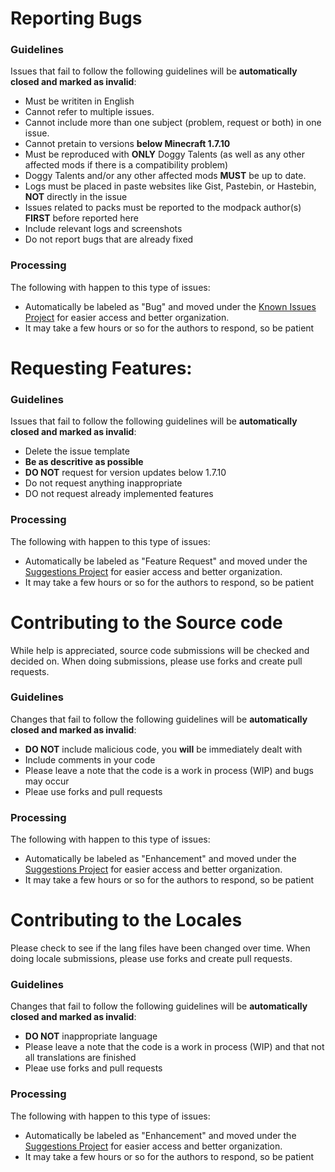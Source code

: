 # Reporting Bugs
### Guidelines
Issues that fail to follow the following guidelines will be **automatically closed and marked as invalid**:
- Must be writiten in English
- Cannot refer to multiple issues.
- Cannot include more than one subject (problem, request or both) in one issue.
- Cannot pretain to versions **below Minecraft 1.7.10**
- Must be reproduced with **ONLY** Doggy Talents (as well as any other affected mods if there is a compatibility problem)
- Doggy Talents and/or any other affected mods **MUST** be up to date.
- Logs must be placed in paste websites like Gist, Pastebin, or Hastebin, **NOT** directly in the issue
- Issues related to packs must be reported to the modpack author(s) **FIRST** before reported here
- Include relevant logs and screenshots
- Do not report bugs that are already fixed

### Processing
The following with happen to this type of issues:
- Automatically be labeled as "Bug" and moved under the [Known Issues Project](https://github.com/ProPercivalalb/DoggyTalents/projects/1) for easier access and better organization.
- It may take a few hours or so for the authors to respond, so be patient


#  Requesting Features:
### Guidelines
Issues that fail to follow the following guidelines will be **automatically closed and marked as invalid**:
- Delete the issue template
- **Be as descritive as possible**
- **DO NOT** request for version updates below 1.7.10
- Do not request anything inappropriate
- DO not request already implemented features

### Processing
The following with happen to this type of issues:
- Automatically be labeled as "Feature Request" and moved under the [Suggestions Project](https://github.com/ProPercivalalb/DoggyTalents/projects/2) for easier access and better organization.
- It may take a few hours or so for the authors to respond, so be patient

# Contributing to the Source code
While help is appreciated, source code submissions will be checked and decided on. When doing submissions, please use forks and create pull requests.
### Guidelines
Changes that fail to follow the following guidelines will be **automatically closed and marked as invalid**:
- **DO NOT** include malicious code, you **will** be immediately dealt with
- Include comments in your code
- Please leave a note that the code is a work in process (WIP) and bugs may occur
- Pleae use forks and pull requests

### Processing
The following with happen to this type of issues:
- Automatically be labeled as "Enhancement" and moved under the [Suggestions Project](https://github.com/ProPercivalalb/DoggyTalents/projects/2) for easier access and better organization.
- It may take a few hours or so for the authors to respond, so be patient

# Contributing to the Locales
Please check to see if the lang files have been changed over time. When doing locale submissions, please use forks and create pull requests.
### Guidelines
Changes that fail to follow the following guidelines will be **automatically closed and marked as invalid**:
- **DO NOT** inappropriate language
- Please leave a note that the code is a work in process (WIP) and that not all translations are finished
- Pleae use forks and pull requests


### Processing
The following with happen to this type of issues:
- Automatically be labeled as "Enhancement" and moved under the [Suggestions Project](https://github.com/ProPercivalalb/DoggyTalents/projects/2) for easier access and better organization.
- It may take a few hours or so for the authors to respond, so be patient

